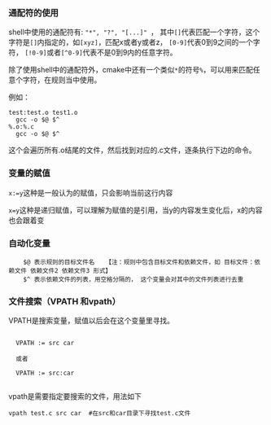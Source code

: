 ### 通配符的使用

  shell中使用的通配符有: `` "*", "?", "[...]"  ``， 其中``[]``代表匹配一个字符，这个字符是``[]``内指定的，如``[xyz]``，匹配x或者y或者z， ``[0-9]``代表0到9之间的一个字符， ``[!0-9]``或者``[^0-9]``代表不是0到9内的任意字符。

  除了使用shell中的通配符外，cmake中还有一个类似``*``的符号``%``，可以用来匹配任意个字符，在规则当中使用。
  
  例如：
  
  ```
  test:test.o test1.o
    gcc -o $@ $^
  %.o:%.c
    gcc -o $@ $^
  
  ```
  这个会遍历所有.o结尾的文件，然后找到对应的.c文件，逐条执行下边的命令。
  
  
### 变量的赋值
  
  ``x:=y``这种是一般认为的赋值，只会影响当前这行内容
  
  ``x=y``这种是递归赋值，可以理解为赋值的是引用，当y的内容发生变化后，x的内容也会跟着变

### 自动化变量
  
```
    $@ 表示规则的目标文件名   【注：规则中包含目标文件和依赖文件，如 目标文件：依赖文件 依赖文件2 依赖文件3 形式】
    $^ 表示依赖文件的列表，用空格分隔的， 这个变量会对其中的文件列表进行去重
```

### 文件搜索（VPATH 和vpath）


VPATH是搜索变量，赋值以后会在这个变量里寻找。

```
  
  VPATH := src car
  
  或者
  
  VPATH := src:car
  
```

vpath是需要指定要搜索的文件，用法如下

```
vpath test.c src car  #在src和car目录下寻找test.c文件

```
